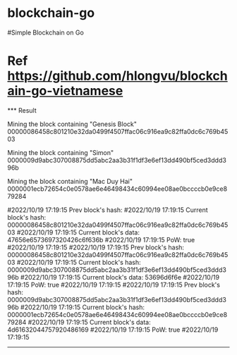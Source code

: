 # blockchain-go
#Simple Blockchain on Go
# Ref https://github.com/hlongvu/blockchain-go-vietnamese

*** Result

Mining the block containing "Genesis Block"
00000086458c801210e32da0499f4507ffac06c916ea9c82ffa0dc6c769b4503

Mining the block containing "Simon"
0000009d9abc307008875dd5abc2aa3b31f1df3e6ef13dd490bf5ced3ddd396b

Mining the block containing "Mac Duy Hai"
0000001ecb72654c0e0578ae6e46498434c60994ee08ae0bccccb0e9ce879284

#2022/10/19 17:19:15 Prev block's hash: 
#2022/10/19 17:19:15 Current block's hash: 00000086458c801210e32da0499f4507ffac06c916ea9c82ffa0dc6c769b4503
#2022/10/19 17:19:15 Current block's data: 47656e6573697320426c6f636b
#2022/10/19 17:19:15 PoW: true
#2022/10/19 17:19:15 
#2022/10/19 17:19:15 Prev block's hash: 00000086458c801210e32da0499f4507ffac06c916ea9c82ffa0dc6c769b4503
#2022/10/19 17:19:15 Current block's hash: 0000009d9abc307008875dd5abc2aa3b31f1df3e6ef13dd490bf5ced3ddd396b
#2022/10/19 17:19:15 Current block's data: 53696d6f6e
#2022/10/19 17:19:15 PoW: true
#2022/10/19 17:19:15 
#2022/10/19 17:19:15 Prev block's hash: 0000009d9abc307008875dd5abc2aa3b31f1df3e6ef13dd490bf5ced3ddd396b
#2022/10/19 17:19:15 Current block's hash: 0000001ecb72654c0e0578ae6e46498434c60994ee08ae0bccccb0e9ce879284
#2022/10/19 17:19:15 Current block's data: 4d61632044757920486169
#2022/10/19 17:19:15 PoW: true
#2022/10/19 17:19:15

***
